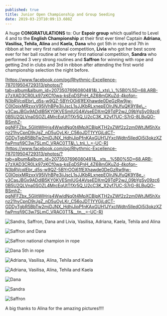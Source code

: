 ```yaml
---
published: true
title: Junior Open Championship and Group Seeding
date: 2019-03-23T10:09:13.608Z
---
```

A huge **CONGRATULATIONS** to: Our **Espoir group** which qualified to Level 4 and to the **English Championship** at their first ever time! Captain **Adriana**, **Vasilisa, Tehila, Alina** and **Kaela,** **Dana** who got 5th in rope and 7th in ribbon at her very first national competition, **Livia** who got her best score ever for her ball routine at her very first national competition, **Sandra** who performed 3 very strong routines and **Saffron** for winning with rope and getting 2nd in clubs and 3rd in ribbon after attending the first world championship selection the night before.

[https://www.facebook.com/pg/Rhythmic-Excellence-787019504729313/photos/?tab=album&album_id=2073507696080481&\_\_xts\_\_%5B0%5D=68.ARB-z7zXAD3CR0Lk97zKCf0wa-ksEqDSPnH_4Z68mGKuZd-4kofqn-N3bRVcqlEbr\_d5s-w9QZ-5BYrOOi61fEXhawde0DeGzRw9jw-C0lOpjxMRzxxV95IVhBPe3iiJscL1sJJKbRLxnepEOIrJNJfuQK9Y8e\_-y3CasJBGx9ADdlB5KY0KVESmlUG4AVseEDXmQ9TdP2wJ_09bYgSy09zc60B5U2QLVna0SOZL4MrcEqUtTfXr5Q_U2cC3K_X2yf7UC-S7rG-8LBuQO-BSmhZ-pgNFFZbx_5GIitWIHrjs4WwldNq0t4MpXCBlpKTH2xZWf2z2zm0WtJM5hXxnz21hvCpnD9rJgZ_nD5uOyLKr_C56oJDT1YYGjLdCT-GDDyTgbR5BbTw2mjDJNX_HdhjJipPfnKAxGUH1JYxclWdtn5IledOi5i3okzXZfwPmsfj9C3w7SLmC_VRAC0TT&\_\_tn\_\_=-UC-R](https://www.facebook.com/pg/Rhythmic-Excellence-787019504729313/photos/?tab=album&album_id=2073507696080481&__xts__%5B0%5D=68.ARB-z7zXAD3CR0Lk97zKCf0wa-ksEqDSPnH_4Z68mGKuZd-4kofqn-N3bRVcqlEbr_d5s-w9QZ-5BYrOOi61fEXhawde0DeGzRw9jw-C0lOpjxMRzxxV95IVhBPe3iiJscL1sJJKbRLxnepEOIrJNJfuQK9Y8e_-y3CasJBGx9ADdlB5KY0KVESmlUG4AVseEDXmQ9TdP2wJ_09bYgSy09zc60B5U2QLVna0SOZL4MrcEqUtTfXr5Q_U2cC3K_X2yf7UC-S7rG-8LBuQO-BSmhZ-pgNFFZbx_5GIitWIHrjs4WwldNq0t4MpXCBlpKTH2xZWf2z2zm0WtJM5hXxnz21hvCpnD9rJgZ_nD5uOyLKr_C56oJDT1YYGjLdCT-GDDyTgbR5BbTw2mjDJNX_HdhjJipPfnKAxGUH1JYxclWdtn5IledOi5i3okzXZfwPmsfj9C3w7SLmC_VRAC0TT&__tn__=-UC-R)



![Sandra, Saffron, Dana and Livia, Vasilisa, Adriana, Kaela, Tehila and Alina](/assets/img_20190323_175307.jpg)

![Saffron and Dana](/assets/img_20190323_182748_1.jpg)

![Saffron national champion in rope](/assets/img_6630.jpg)

![Dana 5th in rope](/assets/img_6632.jpg)

![](/assets/img_20190323_084723.jpg "Adriana, Vasilisa, Alina, Tehila and Kaela")

![Adriana, Vasilisa, Alina, Tehila and Kaela](/assets/img_20190323_084749.jpg)

![Dana](/assets/mvi_5704.00_00_01_23.still071.jpg)

![Sandra](/assets/mvi_5704.00_00_20_09.still064.jpg)

![Saffron](/assets/mvi_5704.00_00_47_22.still045.jpg)

 A big thanks to Alina for the amazing pictures!!!!
